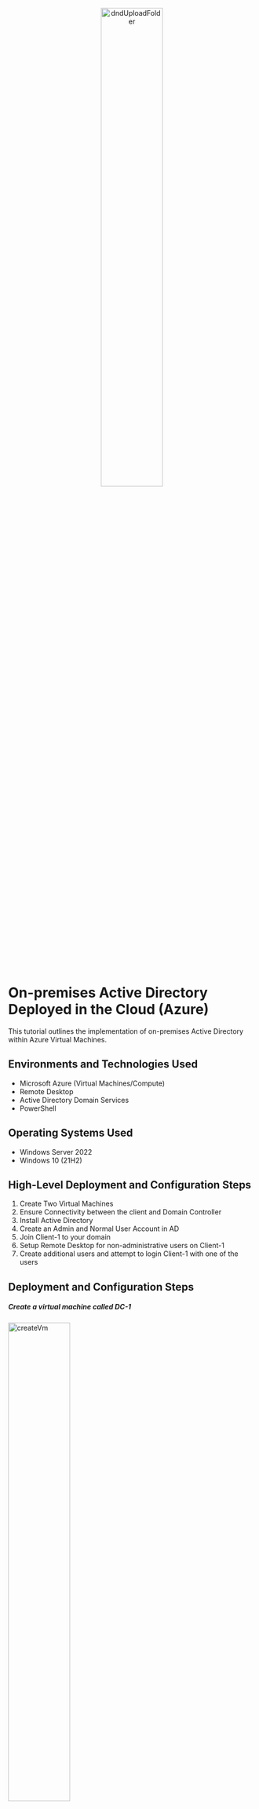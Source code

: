 <p align="center">
  <img src="images/msAzureBanner.PNG" alt="dndUploadFolder" width="50%" height="50%">
</p>






# On-premises Active Directory Deployed in the Cloud (Azure)

This tutorial outlines the implementation of on-premises Active Directory within Azure Virtual Machines.

## Environments and Technologies Used
- Microsoft Azure (Virtual Machines/Compute)
- Remote Desktop
- Active Directory Domain Services
- PowerShell

## Operating Systems Used
- Windows Server 2022
- Windows 10 (21H2)

## High-Level Deployment and Configuration Steps
1. Create Two Virtual Machines
2. Ensure Connectivity between the client and Domain Controller
3. Install Active Directory
4. Create an Admin and Normal User Account in AD
5. Join Client-1 to your domain
6. Setup Remote Desktop for non-administrative users on Client-1
7. Create additional users and attempt to login Client-1 with one of the users

## Deployment and Configuration Steps

<h5>Create a virtual machine called DC-1</h5>
<p>
<img src="images/1 - createVm.PNG" alt="createVm" width="50%" height="50%">
<img src="images/2 - vmData.PNG" alt="vmData" width="50%" height="50%">
<img src="images/3 - vmBottomData.PNG" alt="vmBottomData" width="50%" height="50%">
<br />
<br />
<br />
  
<h5>Create a virtual machine called Client-1</h5>
<img src="images/4 - vmClient1DataTop.PNG" alt="vmClient1DataTop" width="50%" height="50%">
<img src="images/5 - vmClient1DataBottom.PNG" alt="vmClient1DataBottom" width="50%" height="50%">
<img src="images/6 - skipDisks.PNG" alt="skipDisks" width="50%" height="50%">
<img src="images/7 - networkingOptions.PNG" alt="networkingOptions" width="50%" height="50%">
<img src="images/8 - createVmTwo.PNG" alt="createVmTwo" width="50%" height="50%">
<br />
<br />
<br />

<h5>Network Settings</h5>
<img src="images/9 - networkSettings.PNG" alt="networkSettings" width="50%" height="50%">
<img src="images/10 - clickTheNic.PNG" alt="clickTheNic" width="50%" height="50%">
<h5>Set Domain Controller’s NIC Private IP address to be static</h5>
<img src="images/11 - configStatic.PNG" alt="configStatic" width="50%" height="50%">
<br />
<br />
<br />


<h5>Login into VM DC-1</h5>
<img src="images/12 - accessClientVm.PNG" alt="accessClientVm" width="50%" height="50%">
<img src="images/13 - login.PNG" alt="login" width="50%" height="50%">
<img src="images/15 - openWfmsc.PNG" alt="openWfmsc" width="50%" height="50%">
<img src="images/16 - enableCoreNetworking.PNG" alt="enableCoreNetworking" width="50%" height="50%">
<h5>Login to Client-1 with Remote Desktop and ping DC-1’s private IP address with ping -t (ip address) (perpetual ping)</h5>
<img src="images/17 - SuccessfulPing.PNG" alt="SuccessfulPing" width="50%" height="50%">
<br />
<br />
<br />


<h5>Install Active Directory</h5>
<img src="images/18 - part2AddRoles.PNG" alt="part2AddRoles" width="50%" height="50%">
<h5>Login to DC-1 and install Active Directory Domain Services</h5>

<img src="images/19 - aDServices.PNG" alt="aDServices" width="50%" height="50%">
<img src="images/20 - finishInstall.PNG" alt="finishInstall" width="50%" height="50%">
<h5>Promote as a DC: Setup a new forest as mydomain.com </h5>
<img src="images/21 - selectDomain.PNG" alt="selectDomain" width="50%" height="50%">

<h5>Make sure Create DNS Delegation box is unchecked</h5>
<img src="images/22 - uncheckBox.PNG" alt="uncheckBox" width="50%" height="50%">
<br />
<br />
<br />


<h5>Login as admin_Jane</h5>
<img src="images/24 - gotToActiveDirectory.PNG" alt="gotToActiveDirectory" width="50%" height="50%">
<img src="images/24 - janeHomeScreen.PNG" alt="janeHomeScreen" width="50%" height="50%">
<img src="images/25 - newOrganization.PNG" alt="newOrganization" width="50%" height="50%">
<br />
<br />
<br />


<h5>Add EMPLOYEE and ADMIN FolderS</h5>
<img src="images/26 - EMPLOYEES.PNG" alt="EMPLOYEES" width="50%" height="50%">
<img src="images/27 - newFolders.PNG" alt="newFolders" width="50%" height="50%">
<br />
<br />
<br />


<h5>Add new admin</h5>
<img src="images/28 - newAdmin.PNG" alt="newAdmin" width="50%" height="50%">
<img src="images/29 - janeAdmin.PNG" alt="janeAdmin" width="50%" height="50%">
<br />
<br />
<br />


<h5>Add admin Jane to domain admins</h5>
<img src="images/30 - addJaneToDomain.PNG" alt="addJaneToDomain" width="50%" height="50%">
<img src="images/31 - whoAmIOne.PNG" alt="whoAmIOne" width="50%" height="50%">
<img src="images/32 - logOff.PNG" alt="logOff" width="50%" height="50%">
<br />
<br />
<br />


<h5>Login as Admin Jane</h5>
<img src="images/33 - loginAsJane.PNG" alt="loginAsJane" width="50%" height="50%">
<img src="images/34 - goToSystem.PNG" alt="goToSystem" width="50%" height="50%">
<img src="images/35 - renameThisPc.PNG" alt="renameThisPc" width="50%" height="50%">
<br />
<br />
<br />


<h5>Connect DC-1 to Client-1</h5>
<img src="images/36 - networkSettings.PNG" alt="networkSettings" width="50%" height="50%">
<img src="images/37 - setDnsServer.PNG" alt="setDnsServer" width="50%" height="50%">
<br />
<br />
<br />


<h5>Restart Client-1</h5>
<img src="images/38 - restartClient1.PNG" alt="restartClient1" width="50%" height="50%">
<img src="images/39 - goToStystem.PNG" alt="goToStystem" width="50%" height="50%">
<br />
<br />
<br />


<h5>Rename this PC</h5>
<img src="images/40 - renameThisPc.PNG" alt="renameThisPc" width="50%" height="50%">
<img src="images/41 - nyDomain.PNG" alt="nyDomain" width="50%" height="50%">
<img src="images/42 - newJaneLogin.PNG" alt="newJaneLogin" width="50%" height="50%">
<img src="images/43 - remoteDesktop.PNG" alt="remoteDesktop" width="50%" height="50%">
<br />
<br />
<br />


<h5>Add Jane to Domain Users</h5>
<img src="images/44 - remoteDesktopAdd.PNG" alt="remoteDesktopAdd" width="50%" height="50%">
<img src="images/45 - domainUsers.PNG" alt="domainUsers" width="50%" height="50%">
<img src="images/46 - users.PNG" alt="users" width="50%" height="50%">
<br />
<br />
<br />


